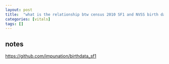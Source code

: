 ```yaml
---
layout: post
title:  "what is the relationship btw census 2010 SF1 and NVSS birth data?"
categories: [vitals]
tags: []
---
```


## notes

https://github.com/impunation/birthdata_sf1

